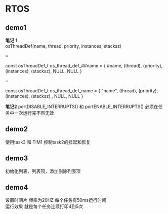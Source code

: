 # RTOS

## demo1

**笔记**
**1**  
osThreadDef(name, thread, priority, instances, stacksz)

=  

const osThreadDef_t os_thread_def_##name = { #name, (thread), (priority), (instances), (stacksz), NULL, NULL }  

=  

const osThreadDef_t os_thread_def_name = { "name", (thread), (priority), (instances), (stacksz) , NULL, NULL }  

**笔记2**
portDISABLE_INTERRUPTS() 和 portENABLE_INTERRUPTS() 必须在任务中一次运行完不然无效

## demo2

使用task3 和 TIM1 控制task2的挂起和恢复  

## demo3

初始化列表、列表项，添加删除列表项

## demo4

设置时间片 频率为20HZ 每个任务有50ms运行时间  
运行效果 就是每个任务连续打印4到5次
